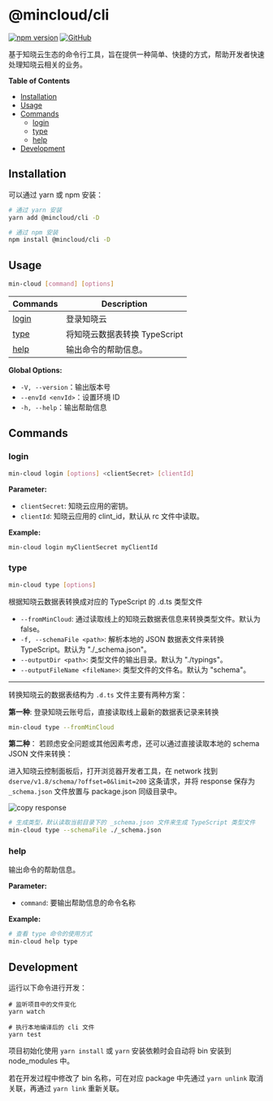 # @mincloud/cli

[![npm version](https://badge.fury.io/js/%40mincloud%2Fcli.svg)](https://badge.fury.io/js/%40mincloud%2Fcli)
[![GitHub](https://img.shields.io/github/license/anran758/mincloud)](https://github.com/anran758/mincloud/blob/master/LICENSE)

基于知晓云生态的命令行工具，旨在提供一种简单、快捷的方式，帮助开发者快速处理知晓云相关的业务。

**Table of Contents**

- [Installation](#installation)
- [Usage](#usage)
- [Commands](#commands)
  - [login](#login)
  - [type](#type)
  - [help](#help)
- [Development](#development)

## Installation

可以通过 yarn 或 npm 安装：

```bash
# 通过 yarn 安装
yarn add @mincloud/cli -D

# 通过 npm 安装
npm install @mincloud/cli -D
```

## Usage

```bash
min-cloud [command] [options]
```

| Commands        | Description                   |
| --------------- | ----------------------------- |
| [login](#login) | 登录知晓云                    |
| [type](#type)   | 将知晓云数据表转换 TypeScript |
| [help](#help)   | 输出命令的帮助信息。          |

**Global Options:**

- `-V, --version`：输出版本号
- `--envId <envId>`：设置环境 ID
- `-h, --help`：输出帮助信息

## Commands

### login

```bash
min-cloud login [options] <clientSecret> [clientId]
```

**Parameter:**

- `clientSecret`: 知晓云应用的密钥。
- `clientId`: 知晓云应用的 clint_id，默认从 rc 文件中读取。

**Example:**

```bash
min-cloud login myClientSecret myClientId
```

### type

```bash
min-cloud type [options]
```

根据知晓云数据表转换成对应的 TypeScript 的 .d.ts 类型文件

- `--fromMinCloud`: 通过读取线上的知晓云数据表信息来转换类型文件。默认为 false。
- `-f, --schemaFile <path>`: 解析本地的 JSON 数据表文件来转换 TypeScript。默认为 "./\_schema.json"。
- `--outputDir <path>`: 类型文件的输出目录。默认为 "./typings"。
- `--outputFileName <fileName>`: 类型文件的文件名。默认为 "schema"。

---

转换知晓云的数据表结构为 `.d.ts` 文件主要有两种方案：

**第一种**: 登录知晓云账号后，直接读取线上最新的数据表记录来转换

```bash
min-cloud type --fromMinCloud
```

**第二种**： 若顾虑安全问题或其他因素考虑，还可以通过直接读取本地的 schema JSON 文件来转换：

进入知晓云控制面板后，打开浏览器开发者工具，在 network 找到 `dserve/v1.8/schema/?offset=0&limit=200` 这条请求，并将 response 保存为 `_schema.json` 文件放置与 package.json 同级目录中。

![copy response](static/network-save-response.png)

```bash
# 生成类型，默认读取当前目录下的 _schema.json 文件来生成 TypeScript 类型文件
min-cloud type --schemaFile ./_schema.json
```

### help

输出命令的帮助信息。

**Parameter:**

- `command`: 要输出帮助信息的命令名称

**Example:**

```bash
# 查看 type 命令的使用方式
min-cloud help type
```

## Development

运行以下命令进行开发：

```shell
# 监听项目中的文件变化
yarn watch

# 执行本地编译后的 cli 文件
yarn test
```

项目初始化使用 `yarn install` 或 `yarn` 安装依赖时会自动将 bin 安装到 node_modules 中。

若在开发过程中修改了 bin 名称，可在对应 package 中先通过 `yarn unlink` 取消关联，再通过 `yarn link` 重新关联。
